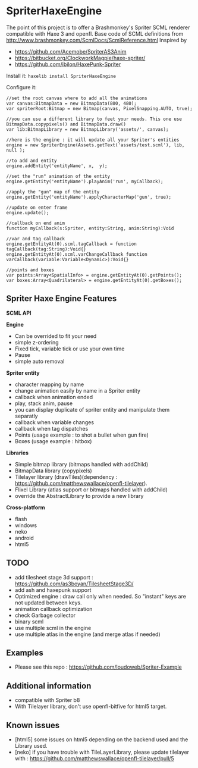 SpriterHaxeEngine 
=============

The point of this project is to offer a Brashmonkey's Spriter SCML renderer compatible with Haxe 3 and openfl.
Base code of SCML definitions from http://www.brashmonkey.com/ScmlDocs/ScmlReference.html 
Inspired by 
 - https://github.com/Acemobe/SpriterAS3Anim
 - https://bitbucket.org/ClockworkMagpie/haxe-spriter/
 - https://github.com/ibilon/HaxePunk-Spriter

Install it:
``haxelib install SpriterHaxeEngine``

Configure it:

```as3
//set the root canvas where to add all the animations
var canvas:BitmapData = new BitmapData(800, 480);
var spriterRoot:Bitmap = new Bitmap(canvas, PixelSnapping.AUTO, true);

//you can use a different library to feet your needs. This one use BitmapData.copypixels() and BitmapData.draw()
var lib:BitmapLibrary = new BitmapLibrary('assets/', canvas);

//here is the engine : it will update all your Spriter's entities
engine = new SpriterEngine(Assets.getText('assets/test.scml'), lib, null );
		
//to add and entity
engine.addEntity('entityName', x,  y);

//set the "run" animation of the entity
engine.getEntity('entityName').playAnim('run', myCallback);

//apply the "gun" map of the entity
engine.getEntity('entityName').applyCharacterMap('gun', true);

//update on enter frame
engine.update();

//callback on end anim
function myCallback(s:Spriter, entity:String, anim:String):Void

//var and tag callback
engine.getEntityAt(0).scml.tagCallback = function tagCallback(tag:String):Void{}
engine.getEntityAt(0).scml.varChangeCallback function varCallback(variable:Variable<Dynamic>):Void{}

//points and boxes
var points:Array<SpatialInfo> = engine.getEntityAt(0).getPoints();
var boxes:Array<Quadrilateral> = engine.getEntityAt(0).getBoxes();

```

Spriter Haxe Engine Features
--------------

**SCML API**

**Engine**
 - Can be overrided to fit your need
 - simple z-ordering
 - Fixed tick, variable tick or use your own time
 - Pause
 - simple auto removal
 
**Spriter entity**
 - character mapping by name
 - change animation easily by name in a Spriter entity
 - callback when animation ended
 - play, stack anim, pause
 - you can display duplicate of spriter entity and manipulate them separatly
 - callback when variable changes
 - callback when tag dispatches
 - Points (usage example : to shot a bullet when gun fire)
 - Boxes (usage example : hitbox)

**Libraries**
 - Simple bitmap library (bitmaps handled with addChild)
 - BitmapData library (copypixels)
 - Tilelayer library (drawTiles)(dependency : https://github.com/matthewswallace/openfl-tilelayer).
 - Flixel Library (atlas support or bitmaps handled with addChild)
 - override the AbstractLibrary to provide a new library

**Cross-platform**
 - flash
 - windows
 - neko
 - android
 - html5

TODO
----
 - add tilesheet stage 3d support : https://github.com/as3boyan/TilesheetStage3D/
 - add ash and haxepunk support
 - Optimized engine : draw call only when needed. So "instant" keys are not updated between keys.
 - animation callback optimization
 - check Garbage collector
 - binary scml
 - use multiple scml in the engine
 - use multiple atlas in the engine (and merge atlas if needed)
 
Examples
------------
 - Please see this repo : https://github.com/loudoweb/Spriter-Example
 
Additional information
------------
 - compatible with Spriter b8
 - With Tilelayer library, don't use openfl-bitfive for html5 target.
 
 
Known issues
------------
 - [html5] some issues on html5 depending on the backend used and the Library used.
 - [neko] if you have trouble with TileLayerLibrary, please update tilelayer with : https://github.com/matthewswallace/openfl-tilelayer/pull/5
 
